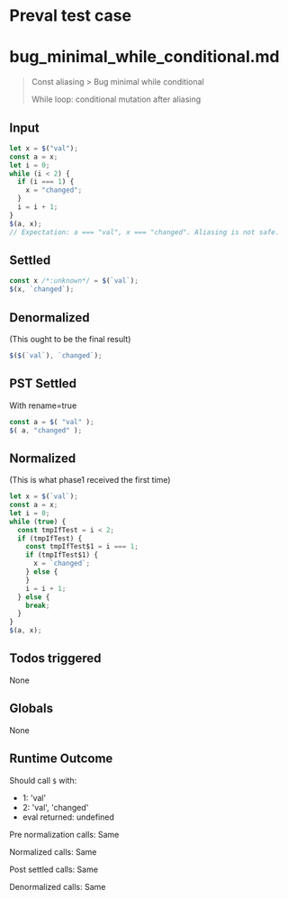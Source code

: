 # Preval test case

# bug_minimal_while_conditional.md

> Const aliasing > Bug minimal while conditional
>
> While loop: conditional mutation after aliasing

## Input

`````js filename=intro
let x = $("val");
const a = x;
let i = 0;
while (i < 2) {
  if (i === 1) {
    x = "changed";
  }
  i = i + 1;
}
$(a, x);
// Expectation: a === "val", x === "changed". Aliasing is not safe.
`````


## Settled


`````js filename=intro
const x /*:unknown*/ = $(`val`);
$(x, `changed`);
`````


## Denormalized
(This ought to be the final result)

`````js filename=intro
$($(`val`), `changed`);
`````


## PST Settled
With rename=true

`````js filename=intro
const a = $( "val" );
$( a, "changed" );
`````


## Normalized
(This is what phase1 received the first time)

`````js filename=intro
let x = $(`val`);
const a = x;
let i = 0;
while (true) {
  const tmpIfTest = i < 2;
  if (tmpIfTest) {
    const tmpIfTest$1 = i === 1;
    if (tmpIfTest$1) {
      x = `changed`;
    } else {
    }
    i = i + 1;
  } else {
    break;
  }
}
$(a, x);
`````


## Todos triggered


None


## Globals


None


## Runtime Outcome


Should call `$` with:
 - 1: 'val'
 - 2: 'val', 'changed'
 - eval returned: undefined

Pre normalization calls: Same

Normalized calls: Same

Post settled calls: Same

Denormalized calls: Same
